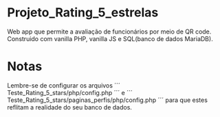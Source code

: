 # Projeto_Rating_5_estrelas
Web app que permite a avaliação de funcionários por meio de QR code.
Construido com vanilla PHP, vanilla JS e SQL(banco de dados MariaDB).

# Notas
Lembre-se de configurar os arquivos ´´´ Teste_Rating_5_stars/php/config.php ´´´ e ´´´ Teste_Rating_5_stars/paginas_perfis/php/config.php ´´´ para que estes <br/>
reflitam a realidade do seu banco de dados.
